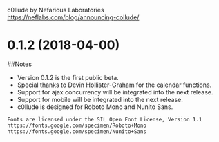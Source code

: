 c0llude by Nefarious Laboratories  
https://neflabs.com/blog/announcing-collude/

0.1.2 (2018-04-00)
==================

##Notes

- Version 0.1.2 is the first public beta.
- Special thanks to Devin Hollister-Graham for the calendar functions.
- Support for ajax concurrency will be integrated into the next release.
- Support for mobile will be integrated into the next release.
- c0llude is designed for Roboto Mono and Nunito Sans.
``` 
Fonts are licensed under the SIL Open Font License, Version 1.1
https://fonts.google.com/specimen/Roboto+Mono
https://fonts.google.com/specimen/Nunito+Sans
```
